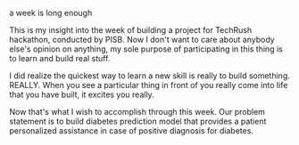a week is long enough

This is my insight into the week of building a project for TechRush hackathon, conducted by PISB. 
Now I don't want to care about anybody else's opinion on anything, my sole purpose of participating 
in this thing is to learn and build real stuff.

I did realize the quickest way to learn a new skill is really to build something. REALLY. 
When you see a particular thing in front of you really come into life that you have built, it excites you really.

Now that's what I wish to accomplish through this week. Our problem statement is to build diabetes prediction model 
that provides a patient personalized assistance in case of positive diagnosis for diabetes.
